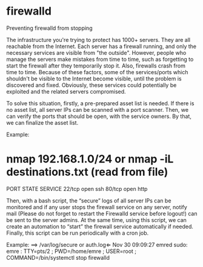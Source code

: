 # firewalld
Preventing firewalld from stopping

The infrastructure you're trying to protect has 1000+ servers. They are all reachable from the Internet.
Each server has a firewall running, and only the necessary services are visible from "the outside".
However, people who manage the servers make mistakes from time to time, such as forgetting to
start the firewall after they temporarily stop it. Also, firewalls crash from time to time. Because of
these factors, some of the services/ports which shouldn't be visible to the Internet become visible,
until the problem is discovered and fixed. Obviously, these services could potentially be exploited and
the related servers compromised.

To solve this situation, firstly, a pre-prepared asset list is needed. If there is no asset list, all
server IPs can be scanned with a port scanner. Then, we can verify the ports that should be
open, with the service owners. By that, we can finalize the asset list.

Example:
# nmap 192.168.1.0/24 or nmap -iL destinations.txt (read from file)
PORT STATE SERVICE
22/tcp open ssh
80/tcp open http

Then, with a bash script, the “secure” logs of all server IPs can be monitored and if any user
stops the firewall service on any server, notify mail (Please do not forget to restart the
Firewalld service before logout!) can be sent to the server admins. At the same time, using
this script, we can create an automation to “start” the firewall service automatically if
needed. Finally, this script can be run periodically with a cron job.

Example:
==> /var/log/secure or auth.log⇐
Nov 30 09:09:27 emred sudo: emre : TTY=pts/2 ; PWD=/home/emre ; USER=root ; COMMAND=/bin/systemctl
stop firewalld
